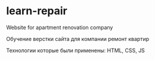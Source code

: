 # learn-repair
Website for apartment renovation company<br>

Обучение верстки сайта для компании ремонт квартир<br>

Технологии которые были применены: HTML, CSS, JS
